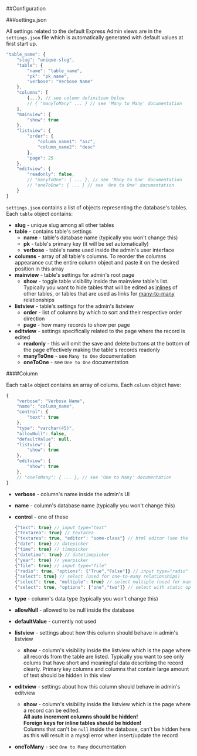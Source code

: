 ##Configuration

###settings.json

All settings related to the default Express Admin views are in the `settings.json` file which is automatically generated with default values at first start up.

```js
"table_name": {
    "slug": "unique-slug",
    "table": {
        "name": "table_name",
        "pk": "pk_name",
        "verbose": "Verbose Name"
    },
    "columns": [
        {...}, // see column definition below
        // { "manyToMany" ... } // see 'Many to Many' documentation
    ],
    "mainview": {
        "show": true
    },
    "listview": {
        "order": {
            "column_name1": "asc",
            "column_name2": "desc"
        },
        "page": 25
    },
    "editview": {
        "readonly": false,
        // "manyToOne": { ... }, // see 'Many to One' documentation
        // "oneToOne": { ... } // see 'One to One' documentation
    }
}
```

`settings.json` contains a list of objects representing the database's tables. Each `table` object contains:

- **slug** - unique slug among all other tables
- **table** - contains table's settings
    - **name** - table's database name (typically you won't change this)
    - **pk** - table's primary key (it will be set automatically)
    - **verbose** - table's name used inside the admin's user interface
- **columns** - array of all table's columns. To reorder the columns appearance cut the entire column object and paste it on the desired position in this array
- **mainview** - table's settings for admin's root page
    - **show** - toggle table visibility inside the mainview table's list. Typically you want to hide tables that will be edited as <a href="#many-to-one">inlines</a> of other tables, or tables that are used as links for <a href="#many-to-many">many-to-many</a> relationships
- **listview** - table's settings for the admin's listview
    - **order** - list of columns by which to sort and their respective order direction
    - **page** - how many records to show per page
- **editview** - settings specifically related to the page where the record is edited
    - **readonly** - this will omit the save and delete buttons at the bottom of the page effectively making the table's records readonly
    - **manyToOne** - see `Many to One` documentation
    - **oneToOne** - see `One to One` documentation


####Column

Each `table` object contains an array of colums. Each `column` object have:

```js
{
    "verbose": "Verbose Name",
    "name": "column_name",
    "control": {
        "text": true
    },
    "type": "varchar(45)",
    "allowNull": false,
    "defaultValue": null,
    "listview": {
        "show": true
    },
    "editview": {
        "show": true
    },
    // "oneToMany": { ... }, // see 'One to Many' documentation
}
```

- **verbose** - column's name inside the admin's UI
- **name** - column's database name (typically you won't change this)
- **control** - one of these

    ```js
    {"text": true} // input type="text"
    {"textarea": true} // textarea
    {"textarea": true, "editor": "some-class"} // html editor (see the docs)
    {"date": true} // datepicker
    {"time": true} // timepicker
    {"datetime": true} // datetimepicker
    {"year": true} // yearpicker
    {"file": true} // input type="file"
    {"radio": true, "options": ["True","False"]} // input type="radio"
    {"select": true} // select (used for one-to-many relationships)
    {"select": true, "multiple": true} // select multiple (used for many-to-many relationships)
    {"select": true, "options": ["one","two"]} // select with static options
    ```

- **type** - column's data type (typically you won't change this)
- **allowNull** - allowed to be null inside the database
- **defaultValue** - currently not used
- **listview** - settings about how this column should behave in admin's listview
    - **show** - column's visibility inside the listview which is the page where all records from the table are listed. Typically you want to see only colums that have short and meaningful data describing the record clearly. Primary key columns and columns that contain large amount of text should be hidden in this view
- **editview** - settings about how this column should behave in admin's editview
    - **show** - column's visibility inside the listview which is the page where a record can be edited.<br />
    **All auto increment columns should be hidden!**<br />
    **Foreign keys for inline tables should be hidden!**<br />
    Columns that can't be `null` inside the database, can't be hidden here as this will result in a mysql error when insert/update the record
- **oneToMany** - see `One to Many` documentation
